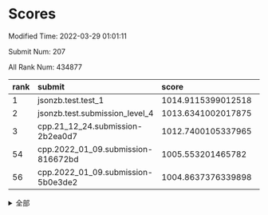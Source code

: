 # Scores

Modified Time: 2022-03-29 01:01:11

Submit Num: 207

All Rank Num: 434877

| rank |               submit               |       score        |       sigma        | pk_num |
| :--- | :--------------------------------- | :----------------- | :----------------- | :----- |
| 1    | jsonzb.test.test_1                 | 1014.9115399012518 | 0.8096232345913221 | 8404   |
| 2    | jsonzb.test.submission_level_4     | 1013.6341002017875 | 0.8491289752510511 | 8402   |
| 3    | cpp.21_12_24.submission-2b2ea0d7   | 1012.7400105337965 | 0.7838772512318725 | 8400   |
| 54   | cpp.2022_01_09.submission-816672bd | 1005.553201465782  | 0.7354826618845159 | 8403   |
| 56   | cpp.2022_01_09.submission-5b0e3de2 | 1004.8637376339898 | 0.732242753286793  | 8400   |


<details>
<summary>全部</summary>

| rank |                 submit                 |       score        |       sigma        | pk_num |
| :--- | :------------------------------------- | :----------------- | :----------------- | :----- |
| 1    | jsonzb.test.test_1                     | 1014.9115399012518 | 0.8096232345913221 | 8404   |
| 2    | jsonzb.test.submission_level_4         | 1013.6341002017875 | 0.8491289752510511 | 8402   |
| 3    | cpp.21_12_24.submission-2b2ea0d7       | 1012.7400105337965 | 0.7838772512318725 | 8400   |
| 4    | gobigger.level_3.submission_level_3_43 | 1012.1926052317481 | 0.7812656140129779 | 8407   |
| 5    | gobigger.level_3.submission_level_3_12 | 1012.0244594184844 | 0.7827060571306153 | 8406   |
| 6    | gobigger.level_3.submission_level_3_25 | 1011.8838538533018 | 0.7890598375172551 | 8402   |
| 7    | gobigger.level_3.submission_level_3_34 | 1011.3929160736898 | 0.7726920028800963 | 8400   |
| 8    | gobigger.level_3.submission_level_3_24 | 1011.383360389083  | 0.7736021212866574 | 8409   |
| 9    | gobigger.level_3.submission_level_3_22 | 1011.2193863009269 | 0.7666362444164841 | 8411   |
| 10   | gobigger.level_3.submission_level_3_3  | 1011.2118523620528 | 0.7845388469043533 | 8405   |
| 11   | gobigger.level_3.submission_level_3_47 | 1011.0079463773882 | 0.7642311547037604 | 8401   |
| 12   | gobigger.level_3.submission_level_3_33 | 1011.0068246376944 | 0.7762047228737694 | 8402   |
| 13   | gobigger.level_3.submission_level_3_13 | 1010.9823787440378 | 0.7741556338830434 | 8399   |
| 14   | gobigger.level_3.submission_level_3_37 | 1010.751839821307  | 0.7707861354757597 | 8407   |
| 15   | gobigger.level_3.submission_level_3_0  | 1010.7352172198558 | 0.76595371660313   | 8405   |
| 16   | gobigger.level_3.submission_level_3_46 | 1010.646430550112  | 0.7754309220951356 | 8398   |
| 17   | gobigger.level_3.submission_level_3_14 | 1010.547342223823  | 0.7798609170102221 | 8406   |
| 18   | gobigger.level_3.submission_level_3_41 | 1010.5219291645117 | 0.7490066662036009 | 8401   |
| 19   | gobigger.level_3.submission_level_3_27 | 1010.5032187011029 | 0.76838533380208   | 8407   |
| 20   | gobigger.level_3.submission_level_3_19 | 1010.4599960886299 | 0.7547158964320451 | 8407   |
| 21   | gobigger.level_3.submission_level_3_7  | 1010.4400900224953 | 0.7463916628215367 | 8411   |
| 22   | gobigger.level_3.submission_level_3_11 | 1010.3883051914202 | 0.7580633312721141 | 8401   |
| 23   | gobigger.level_3.submission_level_3_44 | 1010.3006112479294 | 0.7648168823903981 | 8404   |
| 24   | gobigger.level_3.submission_level_3_6  | 1010.2908934842307 | 0.7802742236220974 | 8403   |
| 25   | gobigger.level_3.submission_level_3_9  | 1010.2471349559364 | 0.7869908204927842 | 8406   |
| 26   | gobigger.level_3.submission_level_3_31 | 1010.2069825775604 | 0.771737394066484  | 8406   |
| 27   | gobigger.level_3.submission_level_3_26 | 1010.1746835620445 | 0.7791169329760508 | 8405   |
| 28   | gobigger.level_3.submission_level_3_5  | 1010.1722771374878 | 0.7574962786241842 | 8400   |
| 29   | gobigger.level_3.submission_level_3_40 | 1010.1287254788937 | 0.7582834204550729 | 8401   |
| 30   | gobigger.level_3.submission_level_3_49 | 1010.0607114832874 | 0.7581125384204763 | 8406   |
| 31   | gobigger.level_3.submission_level_3_36 | 1009.9788386248351 | 0.7384233181421506 | 8405   |
| 32   | gobigger.level_3.submission_level_3_23 | 1009.9435102846254 | 0.748397952642085  | 8404   |
| 33   | gobigger.level_3.submission_level_3_32 | 1009.8587764990433 | 0.7785115378488185 | 8399   |
| 34   | gobigger.level_3.submission_level_3_17 | 1009.792129106847  | 0.7537692930272738 | 8407   |
| 35   | gobigger.level_3.submission_level_3_20 | 1009.7881049083313 | 0.7762411115709189 | 8403   |
| 36   | gobigger.level_3.submission_level_3_15 | 1009.7857611686869 | 0.7532796845399371 | 8404   |
| 37   | gobigger.level_3.submission_level_3_29 | 1009.7661428973199 | 0.7612262865578723 | 8407   |
| 38   | gobigger.level_3.submission_level_3_48 | 1009.6909247488708 | 0.7551582211504969 | 8401   |
| 39   | gobigger.level_3.submission_level_3_10 | 1009.6839216919233 | 0.7651030552241075 | 8400   |
| 40   | gobigger.level_3.submission_level_3_18 | 1009.6409510836986 | 0.7558194571196785 | 8403   |
| 41   | gobigger.level_3.submission_level_3_39 | 1009.6263492193021 | 0.7517896100474633 | 8402   |
| 42   | gobigger.level_3.submission_level_3_42 | 1009.5785526687779 | 0.7533447506252923 | 8404   |
| 43   | gobigger.level_3.submission_level_3_1  | 1009.5680127656797 | 0.7527123105066391 | 8404   |
| 44   | gobigger.level_3.submission_level_3_8  | 1009.4519462153341 | 0.7638801453361254 | 8396   |
| 45   | gobigger.level_3.submission_level_3_45 | 1009.3235782511882 | 0.7493297701126378 | 8398   |
| 46   | gobigger.level_3.submission_level_3_35 | 1009.1151902168599 | 0.7501841775879955 | 8401   |
| 47   | gobigger.level_3.submission_level_3_2  | 1009.0520877459974 | 0.7527587690912254 | 8402   |
| 48   | gobigger.level_3.submission_level_3_16 | 1009.0269034605028 | 0.7465184915197398 | 8404   |
| 49   | gobigger.level_3.submission_level_3_38 | 1009.0081520821547 | 0.740350599512342  | 8403   |
| 50   | gobigger.level_3.submission_level_3_28 | 1008.993993272477  | 0.7599931363890601 | 8402   |
| 51   | gobigger.level_3.submission_level_3_4  | 1008.730265959835  | 0.7420753524344214 | 8404   |
| 52   | gobigger.level_3.submission_level_3_30 | 1008.5340758338263 | 0.7765799824553778 | 8396   |
| 53   | gobigger.level_3.submission_level_3_21 | 1008.0034501614354 | 0.7400244070039292 | 8400   |
| 54   | cpp.2022_01_09.submission-816672bd     | 1005.553201465782  | 0.7354826618845159 | 8403   |
| 55   | gobigger.level_1.submission_level_1_41 | 1005.1791939080243 | 0.7271395721097607 | 8405   |
| 56   | cpp.2022_01_09.submission-5b0e3de2     | 1004.8637376339898 | 0.732242753286793  | 8400   |
| 57   | gobigger.level_1.submission_level_1_49 | 1004.7422650414305 | 0.7225099875113706 | 8403   |
| 58   | gobigger.level_1.submission_level_1_42 | 1004.4701979817395 | 0.7271759258545191 | 8408   |
| 59   | gobigger.level_1.submission_level_1_8  | 1004.4685370193818 | 0.7285156428943901 | 8407   |
| 60   | gobigger.level_1.submission_level_1_20 | 1004.206335840526  | 0.7158322047693333 | 8402   |
| 61   | gobigger.level_1.submission_level_1_47 | 1004.0448043465732 | 0.7153686153081824 | 8401   |
| 62   | gobigger.level_1.submission_level_1_2  | 1003.9221999183234 | 0.7127197431830093 | 8406   |
| 63   | gobigger.level_1.submission_level_1_17 | 1003.704357676746  | 0.7211888324653217 | 8408   |
| 64   | gobigger.level_1.submission_level_1_15 | 1003.6764695062678 | 0.7205194067066824 | 8403   |
| 65   | gobigger.level_1.submission_level_1_37 | 1003.6246002695013 | 0.712506608368504  | 8404   |
| 66   | gobigger.level_1.submission_level_1_43 | 1003.6087127087995 | 0.7102676379623165 | 8408   |
| 67   | gobigger.level_1.submission_level_1_4  | 1003.5060006537001 | 0.7212954284251791 | 8402   |
| 68   | gobigger.level_1.submission_level_1_12 | 1003.4542633345118 | 0.7133494423579961 | 8408   |
| 69   | gobigger.level_1.submission_level_1_29 | 1003.4507266316899 | 0.7217551137466115 | 8400   |
| 70   | gobigger.level_1.submission_level_1_45 | 1003.4281261134129 | 0.7060145370497363 | 8404   |
| 71   | gobigger.level_1.submission_level_1_3  | 1003.41373916092   | 0.7157424251442771 | 8400   |
| 72   | gobigger.level_1.submission_level_1_36 | 1003.4023599241111 | 0.7279577015167569 | 8405   |
| 73   | gobigger.level_1.submission_level_1_40 | 1003.3805487221595 | 0.7129924140985064 | 8405   |
| 74   | gobigger.level_1.submission_level_1_34 | 1003.2979162636587 | 0.7176286580783047 | 8408   |
| 75   | gobigger.level_1.submission_level_1_33 | 1003.2752187341155 | 0.709167637696331  | 8401   |
| 76   | gobigger.level_1.submission_level_1_26 | 1003.2689230737099 | 0.7148759594597502 | 8403   |
| 77   | gobigger.level_1.submission_level_1_0  | 1003.1581936774157 | 0.7158789311607108 | 8402   |
| 78   | gobigger.level_1.submission_level_1_14 | 1003.1554733555165 | 0.7103031914872215 | 8406   |
| 79   | gobigger.level_1.submission_level_1_25 | 1003.1424488856336 | 0.7085513977477923 | 8406   |
| 80   | gobigger.level_1.submission_level_1_10 | 1003.0629384863715 | 0.7279165542848568 | 8405   |
| 81   | gobigger.level_1.submission_level_1_23 | 1003.0627367838538 | 0.7094280612950162 | 8404   |
| 82   | gobigger.level_1.submission_level_1_1  | 1003.0076585599281 | 0.7079443103893137 | 8407   |
| 83   | gobigger.level_1.submission_level_1_13 | 1002.9866890512651 | 0.6997206414148328 | 8400   |
| 84   | gobigger.level_1.submission_level_1_5  | 1002.9075647771762 | 0.7135713001960422 | 8409   |
| 85   | gobigger.level_1.submission_level_1_22 | 1002.8030954900283 | 0.718404066099276  | 8395   |
| 86   | gobigger.level_1.submission_level_1_28 | 1002.7845970019991 | 0.7129661872053101 | 8404   |
| 87   | gobigger.level_1.submission_level_1_21 | 1002.7542722060992 | 0.7371777859821471 | 8403   |
| 88   | gobigger.level_1.submission_level_1_27 | 1002.7207785382723 | 0.7196463960748557 | 8405   |
| 89   | gobigger.level_1.submission_level_1_6  | 1002.7086198841494 | 0.7206391408299928 | 8403   |
| 90   | gobigger.level_1.submission_level_1_7  | 1002.70572619403   | 0.7180274692261072 | 8401   |
| 91   | gobigger.level_1.submission_level_1_24 | 1002.6906801004045 | 0.7152542750116277 | 8407   |
| 92   | gobigger.level_1.submission_level_1_16 | 1002.5299640439295 | 0.7127414481264995 | 8401   |
| 93   | gobigger.level_1.submission_level_1_31 | 1002.5117827761029 | 0.6984798520882389 | 8406   |
| 94   | gobigger.level_1.submission_level_1_44 | 1002.4355635695032 | 0.7118456112944805 | 8405   |
| 95   | gobigger.level_1.submission_level_1_30 | 1002.4263065460789 | 0.7170368449590652 | 8404   |
| 96   | gobigger.level_1.submission_level_1_18 | 1002.3678104448531 | 0.7317572007660043 | 8407   |
| 97   | gobigger.level_1.submission_level_1_11 | 1002.3528117580005 | 0.718440592924092  | 8402   |
| 98   | gobigger.level_1.submission_level_1_9  | 1002.2785969681312 | 0.7086002263550402 | 8402   |
| 99   | gobigger.level_1.submission_level_1_39 | 1002.2345397052717 | 0.7015253904179767 | 8403   |
| 100  | gobigger.level_1.submission_level_1_38 | 1002.1886134906782 | 0.7203087806161826 | 8406   |
| 101  | gobigger.level_1.submission_level_1_35 | 1002.1686282435563 | 0.7149559542797251 | 8403   |
| 102  | gobigger.level_1.submission_level_1_46 | 1001.9684532711221 | 0.7111447542801762 | 8405   |
| 103  | gobigger.level_1.submission_level_1_19 | 1001.8723551222747 | 0.7092454749565688 | 8402   |
| 104  | gobigger.level_1.submission_level_1_32 | 1001.8495800777657 | 0.7194735568268523 | 8402   |
| 105  | gobigger.level_1.submission_level_1_48 | 1001.7020607175338 | 0.7068295992869293 | 8405   |
| 106  | gobigger.random.submission_random_27   | 998.058603096369   | 0.6989323268072445 | 8400   |
| 107  | gobigger.random.submission_random_41   | 997.4403574372337  | 0.6964070960584547 | 8401   |
| 108  | gobigger.random.submission_random_30   | 997.0133619400099  | 0.7061542037310345 | 8403   |
| 109  | gobigger.random.submission_random_43   | 996.7812854838509  | 0.7211683724180943 | 8405   |
| 110  | gobigger.random.submission_random_8    | 996.7557405706613  | 0.7103746603170348 | 8400   |
| 111  | gobigger.random.submission_random_44   | 996.6785895831919  | 0.7079187256001298 | 8402   |
| 112  | gobigger.random.submission_random_39   | 996.548286644345   | 0.707658108288664  | 8404   |
| 113  | gobigger.random.submission_random_7    | 996.4774435844503  | 0.7180044875316238 | 8405   |
| 114  | gobigger.random.submission_random_31   | 996.4411786070534  | 0.7147307406382069 | 8400   |
| 115  | gobigger.random.submission_random_13   | 996.4378034762211  | 0.7080958781452136 | 8400   |
| 116  | gobigger.random.submission_random_37   | 996.4079550191336  | 0.7058831683534156 | 8402   |
| 117  | gobigger.random.submission_random_3    | 996.3782093962457  | 0.7140834544972584 | 8401   |
| 118  | gobigger.random.submission_random_10   | 996.3617384904991  | 0.7108380653262273 | 8403   |
| 119  | gobigger.random.submission_random_11   | 996.2328344524038  | 0.7192884741855746 | 8403   |
| 120  | gobigger.random.submission_random_18   | 996.2241483818691  | 0.7081391123967242 | 8404   |
| 121  | gobigger.random.submission_random_29   | 996.1802570368673  | 0.6974573590919404 | 8404   |
| 122  | gobigger.random.submission_random_5    | 996.16701152534    | 0.7062421753717326 | 8404   |
| 123  | gobigger.random.submission_random_32   | 996.128916586237   | 0.7123515666139131 | 8404   |
| 124  | gobigger.random.submission_random_19   | 996.1267020908077  | 0.7164066555340795 | 8405   |
| 125  | gobigger.random.submission_random_46   | 996.1156189375569  | 0.7096758869430778 | 8402   |
| 126  | gobigger.random.submission_random_4    | 996.1144078298878  | 0.7126552736473504 | 8399   |
| 127  | gobigger.random.submission_random_6    | 996.0584123477377  | 0.707678651635937  | 8405   |
| 128  | gobigger.random.submission_random_48   | 996.0077150184695  | 0.7231087516941609 | 8405   |
| 129  | gobigger.random.submission_random_38   | 995.9774517844778  | 0.7206573212993881 | 8397   |
| 130  | gobigger.random.submission_random_45   | 995.9729450015822  | 0.7175616195086477 | 8404   |
| 131  | gobigger.random.submission_random_24   | 995.9646729963395  | 0.7110095248953314 | 8403   |
| 132  | gobigger.random.submission_random_0    | 995.9278698670274  | 0.7065854672029882 | 8405   |
| 133  | gobigger.random.submission_random_33   | 995.840673561287   | 0.712064003533178  | 8404   |
| 134  | gobigger.random.submission_random_34   | 995.8152591749969  | 0.7001771208320956 | 8402   |
| 135  | gobigger.random.submission_random_9    | 995.7781747946837  | 0.7109309173492997 | 8400   |
| 136  | gobigger.random.submission_random_15   | 995.7740911309818  | 0.7050035644111379 | 8405   |
| 137  | gobigger.random.submission_random_25   | 995.771621600496   | 0.717923608097784  | 8403   |
| 138  | gobigger.random.submission_random_26   | 995.7704600927661  | 0.7155635100216506 | 8406   |
| 139  | gobigger.random.submission_random_16   | 995.7343894367423  | 0.7135575762349701 | 8404   |
| 140  | gobigger.random.submission_random_1    | 995.6924063432317  | 0.7221090662707964 | 8402   |
| 141  | gobigger.random.submission_random_49   | 995.6407589086118  | 0.7132831979085349 | 8406   |
| 142  | gobigger.random.submission_random_35   | 995.6384572498712  | 0.7121073625713837 | 8408   |
| 143  | gobigger.random.submission_random_12   | 995.6307938461276  | 0.71213015038355   | 8400   |
| 144  | gobigger.random.submission_random_22   | 995.5347785608147  | 0.7063578636809945 | 8403   |
| 145  | gobigger.random.submission_random_14   | 995.5053683729121  | 0.7072997729331303 | 8403   |
| 146  | gobigger.random.submission_random_20   | 995.4839042284553  | 0.7144699609772086 | 8405   |
| 147  | gobigger.random.submission_random_47   | 995.4704531419007  | 0.7170182792656457 | 8403   |
| 148  | gobigger.random.submission_random_28   | 995.405954568926   | 0.7112396041900982 | 8401   |
| 149  | gobigger.random.submission_random_42   | 995.3460988534597  | 0.7193197572845051 | 8408   |
| 150  | gobigger.random.submission_random_21   | 995.3371157599167  | 0.7071171960344215 | 8403   |
| 151  | gobigger.random.submission_random_40   | 995.3161380008944  | 0.7068088604955981 | 8405   |
| 152  | gobigger.random.submission_random_2    | 995.3140184565653  | 0.7066875957019918 | 8404   |
| 153  | gobigger.random.submission_random_36   | 995.2373082866023  | 0.6998985130614472 | 8404   |
| 154  | gobigger.random.submission_random_23   | 995.1188997848255  | 0.6958897828502647 | 8406   |
| 155  | gobigger.random.submission_random_17   | 994.6784033926807  | 0.7206928166195896 | 8406   |
| 156  | gobigger.level_2.submission_level_2_11 | 994.3873895231754  | 0.7364182105485103 | 8405   |
| 157  | gobigger.level_2.submission_level_2_12 | 994.2053220646686  | 0.7034632315916564 | 8402   |
| 158  | gobigger.level_2.submission_level_2_8  | 993.6601311461773  | 0.7538334144118811 | 8402   |
| 159  | gobigger.level_2.submission_level_2_9  | 993.5230904314138  | 0.7157875625979861 | 8397   |
| 160  | gobigger.level_2.submission_level_2_0  | 993.3516575087384  | 0.7384276399374776 | 8400   |
| 161  | gobigger.level_2.submission_level_2_43 | 993.2559464765421  | 0.7198936242054755 | 8399   |
| 162  | gobigger.level_2.submission_level_2_47 | 993.0868442345989  | 0.729525738029257  | 8406   |
| 163  | gobigger.level_2.submission_level_2_13 | 993.025291083532   | 0.7206025235534392 | 8402   |
| 164  | gobigger.level_2.submission_level_2_28 | 993.0243395779728  | 0.7433538945888237 | 8406   |
| 165  | gobigger.level_2.submission_level_2_39 | 992.9531961416938  | 0.720651513326042  | 8398   |
| 166  | gobigger.level_2.submission_level_2_42 | 992.8327206481824  | 0.7439702212542865 | 8399   |
| 167  | gobigger.level_2.submission_level_2_21 | 992.6717694060189  | 0.751002612691155  | 8411   |
| 168  | gobigger.level_2.submission_level_2_23 | 992.6210564177659  | 0.7514461802660048 | 8407   |
| 169  | gobigger.level_2.submission_level_2_27 | 992.5375096028563  | 0.7541996642985629 | 8408   |
| 170  | gobigger.level_2.submission_level_2_4  | 992.5184345827882  | 0.7439210040091249 | 8404   |
| 171  | gobigger.level_2.submission_level_2_29 | 992.3958307121234  | 0.7510153157367426 | 8406   |
| 172  | gobigger.level_2.submission_level_2_35 | 992.387544987565   | 0.740476702047891  | 8404   |
| 173  | gobigger.level_2.submission_level_2_45 | 992.3803045087526  | 0.7483805545032939 | 8404   |
| 174  | gobigger.level_2.submission_level_2_6  | 992.3364650458464  | 0.7316541468174941 | 8405   |
| 175  | gobigger.level_2.submission_level_2_34 | 992.3285933934487  | 0.7309334902667275 | 8401   |
| 176  | gobigger.level_2.submission_level_2_31 | 992.2961226549955  | 0.7479491282038784 | 8405   |
| 177  | gobigger.level_2.submission_level_2_10 | 992.2606555301561  | 0.7486780130953595 | 8405   |
| 178  | gobigger.level_2.submission_level_2_1  | 992.223008497018   | 0.7540309600017945 | 8395   |
| 179  | gobigger.level_2.submission_level_2_37 | 992.2184021044045  | 0.7554517261377962 | 8404   |
| 180  | gobigger.level_2.submission_level_2_49 | 992.2179368987757  | 0.7377577856774614 | 8394   |
| 181  | gobigger.level_2.submission_level_2_14 | 992.2154520668071  | 0.7520535172961127 | 8405   |
| 182  | gobigger.level_2.submission_level_2_15 | 992.1911615379804  | 0.7534270305521428 | 8403   |
| 183  | gobigger.level_2.submission_level_2_40 | 992.1872723240766  | 0.7374627754259062 | 8406   |
| 184  | gobigger.level_2.submission_level_2_2  | 992.1189877819817  | 0.7525336763401701 | 8406   |
| 185  | gobigger.level_2.submission_level_2_36 | 992.114561928515   | 0.7504618540276509 | 8402   |
| 186  | gobigger.level_2.submission_level_2_33 | 992.0855347951713  | 0.7467589264503168 | 8403   |
| 187  | gobigger.level_2.submission_level_2_7  | 991.9879760214918  | 0.7400414878218986 | 8403   |
| 188  | gobigger.level_2.submission_level_2_44 | 991.9826989263349  | 0.7387642000220148 | 8409   |
| 189  | gobigger.level_2.submission_level_2_46 | 991.9393804016455  | 0.7429330612565066 | 8405   |
| 190  | gobigger.level_2.submission_level_2_20 | 991.8965300935821  | 0.7349443294265731 | 8408   |
| 191  | gobigger.level_2.submission_level_2_48 | 991.7807730776213  | 0.7532826020870795 | 8400   |
| 192  | gobigger.level_2.submission_level_2_30 | 991.7163041678059  | 0.7636675115791148 | 8400   |
| 193  | gobigger.level_2.submission_level_2_19 | 991.6053968136656  | 0.742789572053601  | 8404   |
| 194  | gobigger.level_2.submission_level_2_22 | 991.5465828231156  | 0.7470549468438576 | 8401   |
| 195  | gobigger.level_2.submission_level_2_3  | 991.3438108082806  | 0.7456049824313146 | 8404   |
| 196  | gobigger.level_2.submission_level_2_16 | 991.3154508237099  | 0.7578761486212847 | 8406   |
| 197  | gobigger.level_2.submission_level_2_41 | 991.2389126600469  | 0.7515340598553086 | 8406   |
| 198  | gobigger.level_2.submission_level_2_18 | 991.1773721995687  | 0.739311252087355  | 8403   |
| 199  | gobigger.level_2.submission_level_2_5  | 991.1474287113507  | 0.760370261732887  | 8401   |
| 200  | gobigger.level_2.submission_level_2_24 | 991.0543925854845  | 0.7427675937598567 | 8406   |
| 201  | gobigger.level_2.submission_level_2_25 | 990.9536013194918  | 0.7492632357288668 | 8403   |
| 202  | gobigger.level_2.submission_level_2_38 | 990.6758872769909  | 0.7590751421316121 | 8407   |
| 203  | gobigger.level_2.submission_level_2_26 | 990.5577504409559  | 0.776065417937821  | 8404   |
| 204  | gobigger.level_2.submission_level_2_17 | 990.5548550106412  | 0.7661305200692097 | 8405   |
| 205  | gobigger.level_2.submission_level_2_32 | 990.2944266546207  | 0.7631931489780294 | 8406   |
| 206  | gobigger.none.submission_none_0        | 980.0099778889975  | 1.193450482824064  | 8398   |
| 207  | gobigger.none.submission_none_1        | 976.8547257127907  | 1.4375817386445222 | 8402   |

</details>
